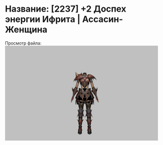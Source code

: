 # Название: [2237] +2 Доспех энергии Ифрита | Ассасин-Женщина

Просмотр файла:
![p070020.png](p070020.png)